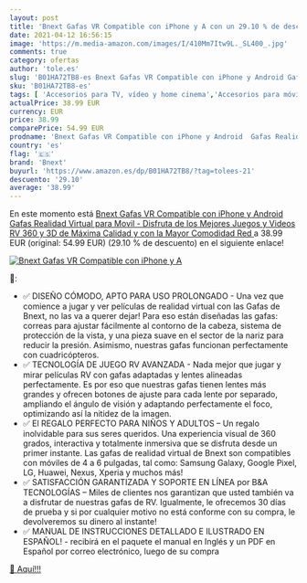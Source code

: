```yaml
---
layout: post
title: 'Bnext Gafas VR Compatible con iPhone y A con un 29.10 % de descuento'
date: 2021-04-12 16:56:15
image: 'https://m.media-amazon.com/images/I/410Mm7Itw9L._SL400_.jpg'
comments: true
category: ofertas
author: 'tole.es'
slug: 'B01HA72TB8-es Bnext Gafas VR Compatible con iPhone y Android Gafas...'
sku: 'B01HA72TB8-es'
tags: [ 'Accesorios para TV, vídeo y home cinema','Accesorios para móviles','Auriculares de realidad virtual (VR) para teléfonos móviles','Comunicación móvil y accesorios','Electrónica','TV, vídeo y home cinema','bnext','iphone', ]
actualPrice: 38.99 EUR
currency: EUR
price: 38.99
comparePrice: 54.99 EUR
prodname: 'Bnext Gafas VR Compatible con iPhone y Android  Gafas Realidad Virtual para Movil - Disfruta de los Mejores Juegos y Videos RV  360 y 3D  de Máxima Calidad y con la Mayor Comodidad  Red '
country: 'es'
flag: '🇪🇸'
brand: 'Bnext'
buyurl: 'https://www.amazon.es/dp/B01HA72TB8/?tag=tolees-21'
descuento: '29.10'
average: '38.99'
---
```


En este momento está [Bnext Gafas VR Compatible con iPhone y Android  Gafas Realidad Virtual para Movil - Disfruta de los Mejores Juegos y Videos RV  360 y 3D  de Máxima Calidad y con la Mayor Comodidad  Red ](https://www.amazon.es/dp/B01HA72TB8/?tag=tolees-21) a 38.99 EUR (original: 54.99 EUR) (29.10 %  de descuento) en el siguiente enlace!

[![Bnext Gafas VR Compatible con iPhone y A](https://m.media-amazon.com/images/I/410Mm7Itw9L._SL400_.jpg)](https://www.amazon.es/dp/B01HA72TB8/?tag=tolees-21)

🔎:

- ✅ DISEÑO CÓMODO, APTO PARA USO PROLONGADO - Una vez que comience a jugar y ver películas de realidad virtual con las Gafas de Bnext, no las va a querer dejar! Para eso están diseñadas las gafas: correas para ajustar fácilmente al contorno de la cabeza, sistema de protección de la vista, y una pieza suave en el sector de la nariz para reducir la presión. Asimismo, nuestras gafas funcionan perfectamente con cuadricópteros.
- ✅ TECNOLOGÍA DE JUEGO RV AVANZADA - Nada mejor que jugar y mirar películas RV con gafas adaptadas y lentes alineadas perfectamente. Es por eso que nuestras gafas tienen lentes más grandes y ofrecen botones de ajuste para cada lente por separado, ampliando el ángulo de visión y adaptando perfectamente el foco, optimizando así la nitidez de la imagen.
- ✅ El REGALO PERFECTO PARA NIÑOS Y ADULTOS – Un regalo inolvidable para sus seres queridos. Una experiencia visual de 360 grados, interactiva y totalmente inmersiva que se disfruta desde un primer instante. Las gafas de realidad virtual de Bnext son compatibles con móviles de 4 a 6 pulgadas, tal como: Samsung Galaxy, Google Pixel, LG, Huawei, Nexus, Xperia y muchos más!
- ✅ SATISFACCIÓN GARANTIZADA Y SOPORTE EN LÍNEA por B&A TECNOLOGÍAS – Miles de clientes nos garantizan que usted también va a disfrutar de nuestras gafas de RV. Igualmente, le ofrecemos 30 días de prueba y si por cualquier motivo no está conforme con su compra, le devolveremos su dinero al instante!
- ✅ MANUAL DE INSTRUCCIONES DETALLADO E ILUSTRADO EN ESPAÑOL! - recibirá en el paquete el manual en Inglés y un PDF en Español por correo electrónico, luego de su compra

[🛒 Aquí!!!](https://www.amazon.es/dp/B01HA72TB8/?tag=tolees-21)
